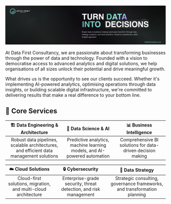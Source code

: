 ![Data First Banner](../.datafirst/datafirst-banner.png)

At Data First Consultancy, we are passionate about transforming businesses through the power of data and technology. Founded with a vision to democratise access to advanced analytics and digital solutions, we help organisations of all sizes unlock their potential and drive meaningful growth.

What drives us is the opportunity to see our clients succeed. Whether it's implementing AI-powered analytics, optimising operations through data insights, or building scalable digital infrastructure, we're committed to delivering results that make a real difference to your bottom line.

## 🚀 Core Services

<div align="center">

| 🏗️ **Data Engineering & Architecture** | 🤖 **Data Science & AI** | 📊 **Business Intelligence** |
|:---:|:---:|:---:|
| Robust data pipelines, scalable architectures, and efficient data management solutions | Predictive analytics, machine learning models, and AI-powered automation | Comprehensive BI solutions for data-driven decision making |

| ☁️ **Cloud Solutions** | 🔒 **Cybersecurity** | 🎯 **Data Strategy** |
|:---:|:---:|:---:|
| Cloud-first solutions, migration, and multi-cloud architecture | Enterprise-grade security, threat detection, and risk management | Strategic consulting, governance frameworks, and transformation planning |

</div>
